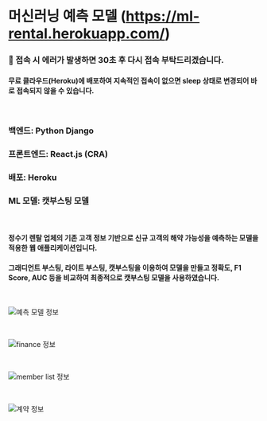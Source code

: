 # 머신러닝 예측 모델 (<https://ml-rental.herokuapp.com/>)

### 🚨 접속 시 에러가 발생하면 30초 후 다시 접속 부탁드리겠습니다.

#### 무료 클라우드(Heroku)에 배포하여 지속적인 접속이 없으면 sleep 상태로 변경되어 바로 접속되지 않을 수 있습니다.

<br/>

### 백엔드: Python Django

### 프론트엔드: React.js (CRA)

### 배포: Heroku

### ML 모델: 캣부스팅 모델

<br/>

#### 정수기 렌탈 업체의 기존 고객 정보 기반으로 신규 고객의 해약 가능성을 예측하는 모델을 적용한 웹 애플리케이션입니다.

#### 그래디언트 부스팅, 라이트 부스팅, 캣부스팅을 이용하여 모델을 만들고 정확도, F1 Score, AUC 등을 비교하여 최종적으로 캣부스팅 모델을 사용하였습니다.


<br/>


![예측 모델 정보](https://imgur.com/clzm6Ky.gif)


<br/>


![finance 정보](https://imgur.com/R0VqcJh.jpg)


<br/>


![member list 정보](https://imgur.com/vGgGiY8.jpg)


<br/>


![계약 정보](https://imgur.com/ua1DIoi.jpg)
